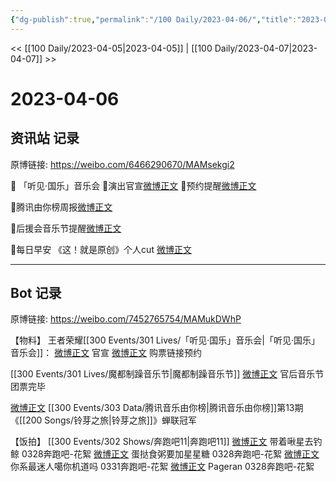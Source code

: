 ```yaml
---
{"dg-publish":true,"permalink":"/100 Daily/2023-04-06/","title":"2023-04-06","created":"2023-04-07T10:07:03.389+08:00","updated":"2023-04-07T10:09:50.107+08:00"}
---
```



<< [[100 Daily/2023-04-05\|2023-04-05]] | [[100 Daily/2023-04-07\|2023-04-07]] >>

# 2023-04-06

## 资讯站 记录

原博链接: https://weibo.com/6466290670/MAMsekgi2

🌟 「听见·国乐」音乐会
🌸演出官宣[微博正文](https://m.weibo.cn/6466290670/4887549565472050)
🌸预约提醒[微博正文](https://m.weibo.cn/6466290670/4887600127542927)

🌟腾讯由你榜周报[微博正文](https://m.weibo.cn/6466290670/4887553155274052)

🌟后援会音乐节提醒[微博正文](https://m.weibo.cn/6466290670/4887663562199032)

🌟每日早安
《这！就是原创》个人cut [微博正文](https://m.weibo.cn/6466290670/4887423748147460)

---

## Bot 记录

原博链接: https://weibo.com/7452765754/MAMukDWhP

【物料】
王者荣耀[[300 Events/301 Lives/「听见·国乐」音乐会\|「听见·国乐」音乐会]]：
[微博正文](http://weibo.com/5698023579/MAJq2fIsj) 官宣
[微博正文](http://weibo.com/3604205173/MAKByfP6h) 购票链接预约

[[300 Events/301 Lives/魔都制躁音乐节\|魔都制躁音乐节]]
[微博正文](https://weibo.com/5248300719/4887660898554820) 官后音乐节团票完毕

[微博正文](http://weibo.com/6733257358/MAJC5jfaZ) [[300 Events/303 Data/腾讯音乐由你榜\|腾讯音乐由你榜]]第13期《[[200 Songs/铃芽之旅\|铃芽之旅]]》蝉联冠军

【饭拍】
[[300 Events/302 Shows/奔跑吧11\|奔跑吧11]]
[微博正文](http://weibo.com/3246571812/MAJhKo1Dt) 带着啾星去钓鲸 0328奔跑吧-花絮
[微博正文](http://weibo.com/6048634807/MAISSxvIJ) 蛋挞食粥要加星星糖 0328奔跑吧-花絮
[微博正文](http://weibo.com/7724525486/MALW98wz8) 你系最迷人噶你机道吗 0331奔跑吧-花絮
[微博正文](http://weibo.com/7633014126/MAMk4aLVq) Pageran 0328奔跑吧-花絮

